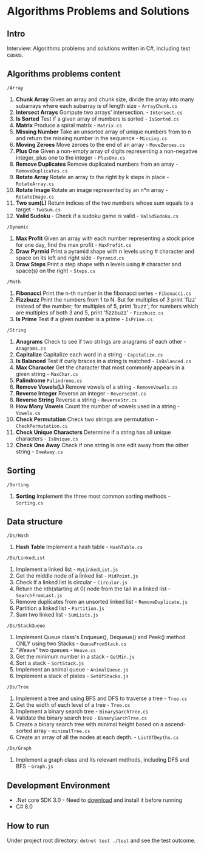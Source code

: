 # Algorithms Problems and Solutions

## Intro

Interview: Algorithms problems and solutions written in C#, including test cases.

## Algorithms problems content

`/Array`

1. **Chunk Array** Given an array and chunk size, divide the array into many subarrays where each subarray is of length size - `ArrayChunk.cs`
2. **Intersect Arrays** Gompute two arrays' intersection. - `Intersect.cs`
3. **Is Sorted** Test if a given array of numbers is sorted - `IsSorted.cs`
4. **Matrix** Produce a spiral matrix - `Matrix.cs`
5. **Missing Number** Take an unsorted array of unique numbers from to n and return the missing number in the sequence - `Missing.cs`
6. **Moving Zeroes** Move zeroes to the end of an array - `MoveZeroes.cs`
7. **Plus One** Given a non-empty array of digits representing a non-negative integer, plus one to the integer - `PlusOne.cs`
8. **Remove Duplicates** Remove duplicated numbers from an array - `RemoveDuplicates.cs`
9. **Rotate Array** Rotate an array to the right by k steps in place - `RotateArray.cs`
10. **Rotate Image** Rotate an image represented by an n\*n array - `RotateImage.cs`
11. **Two sum(L)** Return indices of the two numbers whose sum equals to a target - `TwoSum.cs`
12. **Valid Sudoku** - Check if a sudoku game is valid - `ValidSudoku.cs`

`/Dynamic`

1. **Max Profit** Given an array with each number representing a stock price for one day, find the max profit - `MaxProfit.cs`
2. **Draw Pyrmid** Print a pyramid shape with n levels using # character and space on its left and right side - `Pyramid.cs`
3. **Draw Steps** Print a step shape with n levels using # character and space(s) on the right - `Steps.cs`

`/Math`

1. **Fibonacci** Print the n-th number in the fibonacci series - `Fibonacci.cs`
2. **Fizzbuzz** Print the numbers from 1 to N. But for multiples of 3 print 'fizz' instead of the number; for multiples of 5, print 'buzz'; for numbers which are multiples of both 3 and 5, print 'fizzbuzz' - `Fizzbuzz.cs`
3. **Is Prime** Test if a given number is a prime - `IsPrime.cs`

`/String`

1. **Anagrams** Check to see if two strings are anagrams of each other - `Anagrams.cs`
2. **Capitalize** Capitalize each word in a string - `Capitalize.cs`
3. **Is Balanced** Test if curly braces in a string is matched - `IsBalanced.cs`
4. **Max Character** Get the character that most commonly appears in a given string - `MaxChar.cs`
5. **Palindrome** `Palindrome.cs`
6. **Remove Vowels(L)** Remove vowels of a string - `RemoveVowels.cs`
7. **Reverse Integer** Reverse an integer - `ReverseInt.cs`
8. **Reverse String** Reverse a string - `ReverseStr.cs`
9. **How Many Vowels** Count the number of vowels used in a string - `Vowels.cs`
10. **Check Permutation** Check two strings are permutation - `CheckPermutation.cs`
11. **Check Unique Characters** Determine if a string has all unique characters - `IsUnique.cs`
12. **Check One Away** Check if one string is one edit away from the other string - `OneAway.cs`

## Sorting

`/Sorting`

1. **Sorting** Implement the three most common sorting methods - `Sorting.cs`

## Data structure

`/Ds/Hash`

1. **Hash Table** Implement a hash table - `HashTable.cs`

`/Ds/LinkedList`

1. Implement a linked list - `MyLinkedList.js`
2. Get the middle node of a linked list - `MidPoint.js`
3. Check if a linked list is circular - `Circular.js`
4. Return the nth(starting at 0) node from the tail in a linked list - `SearchFromLast.js`
5. Remove duplicates from an unsorted linked list - `RemoveDuplicate.js`
6. Partition a linked list - `Partition.js`
7. Sum two linked list - `SumLists.js`

`/Ds/StackQueue`

1. Implement Queue class's Enqueue(), Dequeue() and Peek() method ONLY using two Stacks - `QueueFromStack.cs`
2. "Weave" two queues - `Weave.cs`
3. Get the minimum number in a stack - `GetMin.js`
4. Sort a stack - `SortStack.js`
5. Implement an animal queue - `AnimalQueue.js`
6. Implement a stack of plates - `SetOfStacks.js`

`/Ds/Tree`

1. Implement a tree and using BFS and DFS to traverse a tree - `Tree.cs`
2. Get the width of each level of a tree - `Tree.cs`
3. Implement a binary search tree - `BinarySarchTree.cs`
4. Validate the binary search tree - `BinarySarchTree.cs`
5. Create a binary search tree with minimal height based on a ascend-sorted array - `minimalTree.cs`
6. Create an array of all the nodes at each depth. - `ListOfDepths.cs`

`/Ds/Graph`

1. Implement a graph class and its relevant methods, including DFS and BFS - `Graph.js`

## Development Environment

- .Net core SDK 3.0 - Need to [download](https://dotnet.microsoft.com/download) and install it before running
- C# 8.0

## How to run

Under project root directory: `dotnet test ./test` and see the test outcome.
